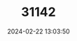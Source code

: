 ---
title: "31142"
category: "Pachypodium namaquanum"
draft: false
date: 2024-02-22 13:03:50
languages:
  English: ["Elephant's Trunk"]
---